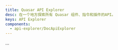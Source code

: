 ```yaml
---
title: Quasar API Explorer
desc: 在一个地方探索所有 Quasar 组件、指令和插件的API。
keys: API Explorer
components:
  - api-explorer/DocApiExplorer
---
```


...
